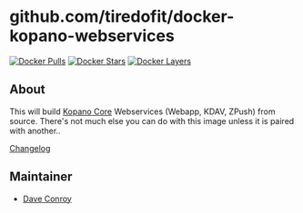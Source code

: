 # github.com/tiredofit/docker-kopano-webservices

[![Docker Pulls](https://img.shields.io/docker/pulls/tiredofit/kopano-webservices.svg)](https://hub.docker.com/r/tiredofit/kopano-webservices)
[![Docker Stars](https://img.shields.io/docker/stars/tiredofit/kopano-webservices.svg)](https://hub.docker.com/r/tiredofit/kopano-webservices)
[![Docker Layers](https://images.microbadger.com/badges/image/tiredofit/kopano-webservices.svg)](https://microbadger.com/images/tiredofit/kopano-webservices)

## About

This will build [Kopano Core](https://kopano.io/) Webservices (Webapp, KDAV, ZPush) from source. There's not much else you can do with this image unless it is paired with another..


[Changelog](CHANGELOG.md)

## Maintainer

- [Dave Conroy](https://github.com/tiredofit)
